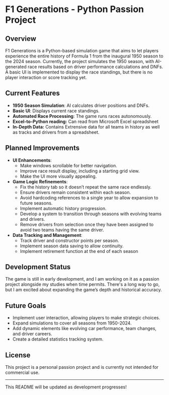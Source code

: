 # F1 Generations - Python Passion Project

## Overview

F1 Generations is a Python-based simulation game that aims to let players experience the entire history of Formula 1 from the inaugural 1950 season to the 2024 season. Currently, the project simulates the 1950 season, with AI-generated race results based on driver performance calculations and DNFs. A basic UI is implemented to display the race standings, but there is no player interaction or score tracking yet.

## Current Features

- **1950 Season Simulation**: AI calculates driver positions and DNFs.
- **Basic UI**: Displays current race standings.
- **Automated Race Processing**: The game runs races autonomously.
- **Excel-to-Python reading:** Can read from Microsoft Excel spreadsheet
- **In-Depth Data:** Contains Extrensive data for all teams in history as well as tracks and drivers from a spreadsheet.

## Planned Improvements

- **UI Enhancements**:
  - Make windows scrollable for better navigation.
  - Improve race result display, including a starting grid view.
  - Make the UI more visually appealing.
- **Game Logic Refinements**:
  - Fix the history tab so it doesn’t repeat the same race endlessly.
  - Ensure drivers remain consistent within each season.
  - Avoid hardcoding references to a single year to allow expansion to future seasons.
  - Implement automatic history progression.
  - Develop a system to transition through seasons with evolving teams and drivers.
  - Remove drivers from selection once they have been assigned to avoid two teams having the same driver.
- **Data Tracking and Management**:
  - Track driver and constructor points per season.
  - Implement season data saving to allow continuity.
  - Implement retirement function at the end of each season

## Development Status

The game is still in early development, and I am working on it as a passion project alongside my studies when time permits. There's a long way to go, but I am excited about expanding the game’s depth and historical accuracy.

## Future Goals

- Implement user interaction, allowing players to make strategic choices.
- Expand simulations to cover all seasons from 1950-2024.
- Add dynamic elements like evolving car performance, team changes, and driver careers.
- Create a detailed statistics tracking system.

## License

This project is a personal passion project and is currently not intended for commercial use.

---

This README will be updated as development progresses!

